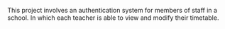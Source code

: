 This project involves an authentication system for members of staff in a school.
In which each teacher is able to view and modify their timetable. 
